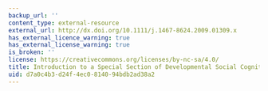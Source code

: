 ```yaml
---
backup_url: ''
content_type: external-resource
external_url: http://dx.doi.org/10.1111/j.1467-8624.2009.01309.x
has_external_licence_warning: true
has_external_license_warning: true
is_broken: ''
license: https://creativecommons.org/licenses/by-nc-sa/4.0/
title: Introduction to a Special Section of Developmental Social Cognitive Neuroscience
uid: d7a0c4b3-d24f-4ec0-8140-94bdb2ad38a2
---
```

